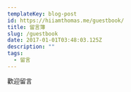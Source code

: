 ```yaml
---
templateKey: blog-post
id: https://hiiamthomas.me/guestbook/
title: 留言簿
slug: /guestbook
date: 2017-01-01T03:48:03.125Z
description: ""
tags:
  - 留言
---
```


歡迎留言
